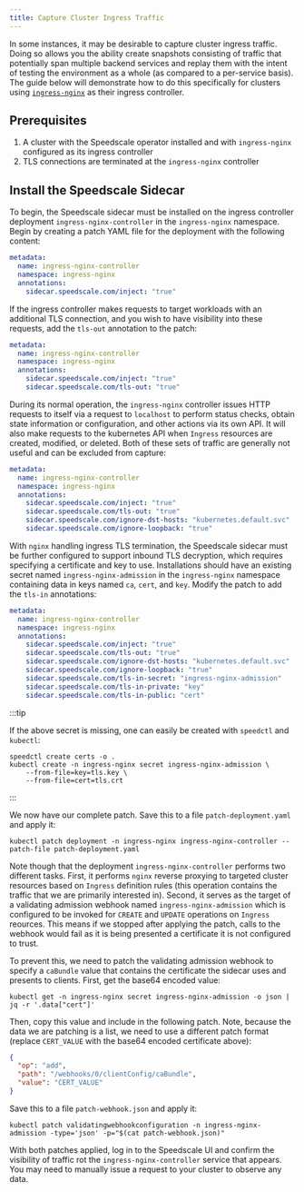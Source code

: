 ```yaml
---
title: Capture Cluster Ingress Traffic
---
```


In some instances, it may be desirable to capture cluster ingress traffic. Doing so allows you the ability
create snapshots consisting of traffic that potentially span multiple backend services and replay them with
the intent of testing the environment as a whole (as compared to a per-service basis). The guide below will
demonstrate how to do this specifically for clusters using
[`ingress-nginx`](https://kubernetes.github.io/ingress-nginx/) as their ingress controller.

## Prerequisites

1. A cluster with the Speedscale operator installed and with `ingress-nginx` configured as its ingress controller
1. TLS connections are terminated at the `ingress-nginx` controller

## Install the Speedscale Sidecar

To begin, the Speedscale sidecar must be installed on the ingress controller deployment
`ingress-nginx-controller` in the `ingress-nginx` namespace. Begin by creating a patch YAML file for the
deployment with the following content:

```yaml
metadata:
  name: ingress-nginx-controller
  namespace: ingress-nginx
  annotations:
    sidecar.speedscale.com/inject: "true"
```

If the ingress controller makes requests to target workloads with an additional TLS connection, and you wish
to have visibility into these requests, add the `tls-out` annotation to the patch:

```yaml
metadata:
  name: ingress-nginx-controller
  namespace: ingress-nginx
  annotations:
    sidecar.speedscale.com/inject: "true"
    sidecar.speedscale.com/tls-out: "true"
```

During its normal operation, the `ingress-nginx` controller issues HTTP requests to itself via a request to
`localhost` to perform status checks, obtain state information or configuration, and other actions via its own
API. It will also make requests to the kubernetes API when `Ingress` resources are created, modified, or
deleted. Both of these sets of traffic are generally not useful and can be excluded from capture:

```yaml
metadata:
  name: ingress-nginx-controller
  namespace: ingress-nginx
  annotations:
    sidecar.speedscale.com/inject: "true"
    sidecar.speedscale.com/tls-out: "true"
    sidecar.speedscale.com/ignore-dst-hosts: "kubernetes.default.svc"
    sidecar.speedscale.com/ignore-loopback: "true"
```

With `nginx` handling ingress TLS termination, the Speedscale sidecar must be further configured to support
inbound TLS decryption, which requires specifying a certificate and key to use. Installations should have an
existing secret named `ingress-nginx-admission` in the `ingress-nginx` namespace containing data in keys named
`ca`, `cert`, and `key`. Modify the patch to add the `tls-in` annotations:

```yaml
metadata:
  name: ingress-nginx-controller
  namespace: ingress-nginx
  annotations:
    sidecar.speedscale.com/inject: "true"
    sidecar.speedscale.com/tls-out: "true"
    sidecar.speedscale.com/ignore-dst-hosts: "kubernetes.default.svc"
    sidecar.speedscale.com/ignore-loopback: "true"
    sidecar.speedscale.com/tls-in-secret: "ingress-nginx-admission"
    sidecar.speedscale.com/tls-in-private: "key"
    sidecar.speedscale.com/tls-in-public: "cert"
```

:::tip

If the above secret is missing, one can easily be created with `speedctl` and `kubectl`:

```shell
speedctl create certs -o .
kubectl create -n ingress-nginx secret ingress-nginx-admission \
    --from-file=key=tls.key \
    --from-file=cert=tls.crt
```

:::

We now have our complete patch. Save this to a file `patch-deployment.yaml` and apply it:

```shell
kubectl patch deployment -n ingress-nginx ingress-nginx-controller --patch-file patch-deployment.yaml
```

Note though that the deployment `ingress-nginx-controller` performs two different tasks. First, it performs
`nginx` reverse proxying to targeted cluster resources based on `Ingress` definition rules (this operation
contains the traffic that we are primarily interested in). Second, it serves as the target of a
validating admission webhook named `ingress-nginx-admission` which is configured to be invoked for `CREATE`
and `UPDATE` operations on `Ingress` reources. This means if we stopped after applying the patch, calls to the
webhook would fail as it is being presented a certificate it is not configured to trust.

To prevent this, we need to patch the validating admission webhook to specify a `caBundle` value that contains
the certificate the sidecar uses and presents to clients. First, get the base64 encoded value:

```shell
kubectl get -n ingress-nginx secret ingress-nginx-admission -o json | jq -r '.data["cert"]'
```

Then, copy this value and include in the following patch. Note, because the data we are patching is a list, we
need to use a different patch format (replace `CERT_VALUE` with the base64 encoded certificate above):

```json
{
  "op": "add",
  "path": "/webhooks/0/clientConfig/caBundle",
  "value": "CERT_VALUE"
}
```

Save this to a file `patch-webhook.json` and apply it:

```shell
kubectl patch validatingwebhookconfiguration -n ingress-nginx-admission -type='json' -p="$(cat patch-webhook.json)"
```

With both patches applied, log in to the Speedscale UI and confirm the visibility of traffic rot the
`ingress-nginx-controller` service that appears. You may need to manually issue a request to your cluster to
observe any data.
